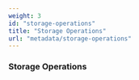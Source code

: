 ```yaml
---
weight: 3
id: "storage-operations"
title: "Storage Operations"
url: "metadata/storage-operations"
---
```


### Storage Operations ###

